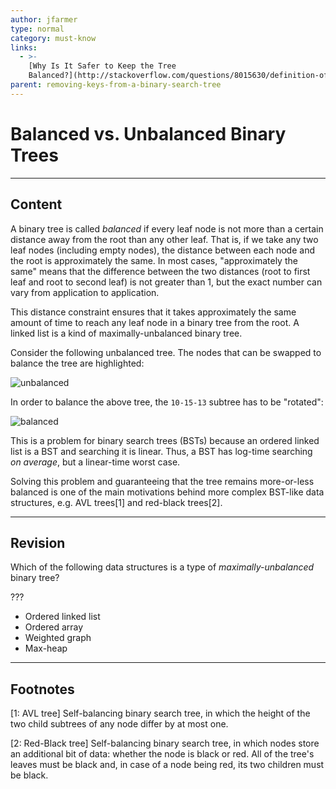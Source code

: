 ```yaml
---
author: jfarmer
type: normal
category: must-know
links:
  - >-
    [Why Is It Safer to Keep the Tree
    Balanced?](http://stackoverflow.com/questions/8015630/definition-of-a-balanced-tree){website}
parent: removing-keys-from-a-binary-search-tree
---
```


# Balanced vs. Unbalanced Binary Trees


---

## Content

A binary tree is called *balanced* if every leaf node is not more than a certain distance away from the root than any other leaf.  That is, if we take any two leaf nodes (including empty nodes), the distance between each node and the root is approximately the same. In most cases, "approximately the same" means that the difference between the two distances (root to first leaf and root to second leaf) is not greater than 1, but the exact number can vary from application to application.

This distance constraint ensures that it takes approximately the same amount of time to reach any leaf node in a binary tree from the root. A linked list is a kind of maximally-unbalanced binary tree.

Consider the following unbalanced tree. The nodes that can be swapped to balance the tree are highlighted:

![unbalanced](https://img.enkipro.com/95af1c1303e70b87589a2f93d8884b6d.png)

In order to balance the above tree, the `10-15-13` subtree has to be "rotated":

![balanced](https://img.enkipro.com/9dab8acba7e13fed56e5a6d94613fba3.png)

This is a problem for binary search trees (BSTs) because an ordered linked list is a BST and searching it is linear. Thus, a BST has log-time searching *on average*, but a linear-time worst case.

Solving this problem and guaranteeing that the tree remains more-or-less balanced is one of the main motivations behind more complex BST-like data structures, e.g. AVL trees[1] and red-black trees[2].


---

## Revision

Which of the following data structures is a type of *maximally-unbalanced* binary tree?

???

- Ordered linked list
- Ordered array
- Weighted graph
- Max-heap


---

## Footnotes

[1: AVL tree]
Self-balancing binary search tree, in which the height of the two child subtrees of any node differ by at most one.

[2: Red-Black tree]
Self-balancing binary search tree, in which nodes store an additional bit of data: whether the node is black or red. All of the tree's leaves must be black and, in case of a node being red, its two children must be black.
 
